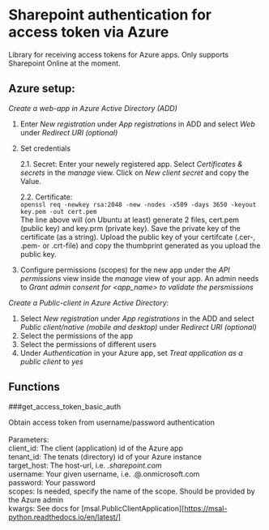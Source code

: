 # Sharepoint authentication for access token via Azure  
Library for receiving access tokens for Azure apps. Only supports Sharepoint Online at the moment.


## Azure setup:

*Create a web-app in Azure Active Directory (ADD)*

1. Enter *New registration* under *App registrations* in ADD and select *Web* under *Redirect URI (optional)*

2. Set credentials

    2.1. Secret:
        Enter your newely registered app. Select *Certificates & secrets* in the *manage* view. Click on *New client secret* and copy the Value.

    2.2. Certificate: \
        ```
            openssl req -newkey rsa:2048 -new -nodes -x509 -days 3650 -keyout key.pem -out cert.pem
        ```
        \
        The line above will (on Ubuntu at least) generate 2 files, cert.pem (public key) and key.prm (private key). 
        Save the private key of the certificate (as a string). Upload the public key of your certifcate (.cer-, .pem- or .crt-file) and copy the thumbprint generated as you upload the public key.

3. Configure permissions (scopes) for the new app under the *API permissions* view inside the *manage* view of your app. An admin needs to *Grant admin consent for <app_name> to validate the persmissions* 

*Create a Public-client in Azure Active Directory*:

1. Select *New registration* under *App registrations* in the ADD and select *Public client/native (mobile and desktop)* under *Redirect URI (optional)*
2. Select the permissions of the app
3. Select the permissions of different users 
4. Under *Authentication* in your Azure app, set *Treat application as a public client* to *yes*

## Functions

###get_access_token_basic_auth

Obtain access token from username/password authentication\
    \
    Parameters:
    \
        client_id:   The client (application) id of the Azure app
        \
        tenant_id:   The tenats (directory) id of your Azure instance
        \
        target_host: The host-url, i.e. *<my-company>.sharepoint.com*
        \
        username:    Your given username, i.e. <my>.<name>@<my-company>.onmicrosoft.com
        \
        password:    Your password
        \
        scopes:      Is needed, specify the name of the scope. Should be provided by the Azure admin
        \
        kwargs:      See docs for [msal.PublicClientApplication][https://msal-python.readthedocs.io/en/latest/] 